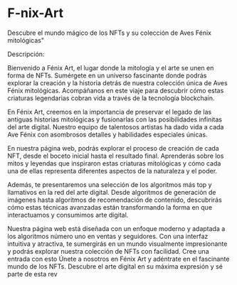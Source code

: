 # F-nix-Art
Descubre el mundo mágico de los NFTs y su colección de Aves Fénix mitológicas"

Descripción:

Bienvenido a Fénix Art, el lugar donde la mitología y el arte se unen en forma de NFTs. Sumérgete en un universo fascinante donde podrás explorar la creación y la historia detrás de nuestra colección única de Aves Fénix mitológicas. Acompáñanos en este viaje para descubrir cómo estas criaturas legendarias cobran vida a través de la tecnología blockchain.

En Fénix Art, creemos en la importancia de preservar el legado de las antiguas historias mitológicas y fusionarlas con las posibilidades infinitas del arte digital. Nuestro equipo de talentosos artistas ha dado vida a cada Ave Fénix con asombrosos detalles y habilidades especiales únicas.

En nuestra página web, podrás explorar el proceso de creación de cada NFT, desde el boceto inicial hasta el resultado final. Aprenderás sobre los mitos y leyendas que inspiraron estas criaturas mitológicas y cómo cada una de ellas representa diferentes aspectos de la naturaleza y el poder.

Además, te presentaremos una selección de los algoritmos más top y llamativos en la red del arte digital. Desde algoritmos de generación de imágenes hasta algoritmos de recomendación de contenido, descubrirás cómo estas técnicas avanzadas están transformando la forma en que interactuamos y consumimos arte digital.

Nuestra página web está diseñada con un enfoque moderno y adaptada a los algoritmos número uno en ventas y seguidores. Con una interfaz intuitiva y atractiva, te sumergirás en un mundo visualmente impresionante y podrás explorar nuestra colección de NFTs con facilidad.
Cree una entrada con esto
Únete a nosotros en Fénix Art y adéntrate en el fascinante mundo de los NFTs. Descubre el arte digital en su máxima expresión y sé parte de esta rev
